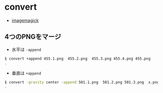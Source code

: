 # convert

- [imagemagick](../i/imagemagick.md)

## 4つのPNGをマージ

- 水平は `-append`

~~~bash
$ convert +append 455.1.png  455.2.png  455.3.png 455.4.png 455.png
.
~~~

- 垂直は `+append`

~~~bash
$ convert -gravity center -append 501.1.png  501.2.png 501.3.png  x.png
.
~~~

